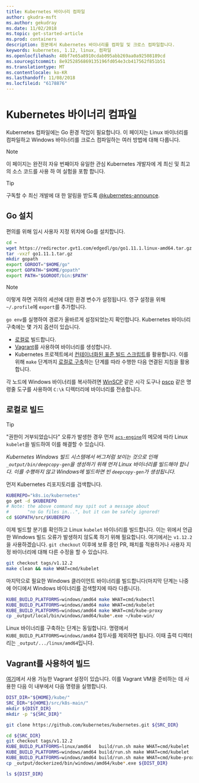 ```yaml
---
title: Kubernetes 바이너리 컴파일
author: gkudra-msft
ms.author: gekudray
ms.date: 11/02/2018
ms.topic: get-started-article
ms.prod: containers
description: 원본에서 Kubernetes 바이너리를 컴파일 및 크로스 컴파일합니다.
keywords: kubernetes, 1.12, linux, 컴파일
ms.openlocfilehash: 40bf7e65a8910cdab095abb269aa0a92508189cd
ms.sourcegitcommit: 8e9252856869135196fd054e3cb417562f851b51
ms.translationtype: MT
ms.contentlocale: ko-KR
ms.lasthandoff: 11/08/2018
ms.locfileid: "6178876"
---
```

# <a name="compiling-kubernetes-binaries"></a>Kubernetes 바이너리 컴파일 #
Kubernetes 컴파일에는 Go 환경 작업이 필요합니다. 이 페이지는 Linux 바이너리를 컴파일하고 Windows 바이너리를 크로스 컴파일하는 여러 방법에 대해 다룹니다.
> [!NOTE] 
> 이 페이지는 완전히 자유 번째이자 유일한 관심 Kubernetes 개발자에 게 최신 및 최고의 소스 코드를 사용 하 여 실험을 포함 합니다.

> [!tip]
> 구독할 수 최신 개발에 대 한 알림을 받도록 [@kubernetes-announce](https://groups.google.com/forum/#!forum/kubernetes-announce).

## <a name="installing-go"></a>Go 설치 ##
편의를 위해 임시 사용자 지정 위치에 Go를 설치합니다.

```bash
cd ~
wget https://redirector.gvt1.com/edgedl/go/go1.11.1.linux-amd64.tar.gz -O go1.11.1.tar.gz
tar -vxzf go1.11.1.tar.gz
mkdir gopath
export GOROOT="$HOME/go"
export GOPATH="$HOME/gopath"
export PATH="$GOROOT/bin:$PATH"
```

> [!Note]  
> 이렇게 하면 귀하의 세션에 대한 환경 변수가 설정됩니다. 영구 설정을 위해 `~/.profile`에 `export`를 추가합니다.

`go env`를 실행하여 경로가 올바르게 설정되었는지 확인합니다. Kubernetes 바이너리 구축에는 몇 가지 옵션이 있습니다.

  - [로컬로](#build-locally) 빌드합니다.
  - [Vagrant](#build-with-vagrant)를 사용하여 바이너리를 생성합니다.
  - Kubernetes 프로젝트에서 [컨테이너화된 표준 빌드 스크립트](https://github.com/kubernetes/kubernetes/tree/master/build#key-scripts)를 활용합니다. 이를 위해 `make` 단계까지 [로컬로 구축](#build-locally)하는 단계를 따라 수행한 다음 연결된 지침을 활용합니다.

각 노드에 Windows 바이너리를 복사하려면 [WinSCP](https://winscp.net/eng/download.php) 같은 시각 도구나 [pscp](https://www.chiark.greenend.org.uk/~sgtatham/putty/latest.html) 같은 명령줄 도구를 사용하여 `C:\k` 디렉터리에 바이너리를 전송합니다.


## <a name="building-locally"></a>로컬로 빌드 ##
> [!Tip]  
> "권한이 거부되었습니다" 오류가 발생한 경우 먼저 [`acs-engine`](https://github.com/Azure/acs-engine/blob/master/scripts/build-windows-k8s.sh#L176)의 메모에 따라 Linux `kubelet`을 빌드하여 이를 해결할 수 있습니다.
>  
> _Kubernetes Windows 빌드 시스템에서 버그처럼 보이는 것으로 인해 `_output/bin/deepcopy-gen`을 생성하기 위해 먼저 Linux 바이너리를 빌드해야 합니다. 이를 수행하지 않고 Windows에 빌드하면 빈 `deepcopy-gen`가 생성됩니다._

먼저 Kubernetes 리포지토리를 검색합니다.

```bash
KUBEREPO="k8s.io/kubernetes"
go get -d $KUBEREPO
# Note: the above command may spit out a message about 
#       "no Go files in...", but it can be safely ignored!
cd $GOPATH/src/$KUBEREPO
```

이제 빌드할 분기를 확인하고 Linux `kubelet` 바이너리를 빌드합니다. 이는 위에서 언급한 Windows 빌드 오류가 발생하지 않도록 하기 위해 필요합니다. 여기에서는 `v1.12.2`을 사용하겠습니다. `git checkout` 이후에 보류 중인 PR, 패치를 적용하거나 사용자 지정 바이너리에 대해 다른 수정을 할 수 있습니다.

```bash
git checkout tags/v1.12.2
make clean && make WHAT=cmd/kubelet
```

마지막으로 필요한 Windows 클라이언트 바이너리를 빌드합니다(마지막 단계는 나중에 어디에서 Windows 바이너리를 검색할지에 따라 다릅니다).

```bash
KUBE_BUILD_PLATFORMS=windows/amd64 make WHAT=cmd/kubectl
KUBE_BUILD_PLATFORMS=windows/amd64 make WHAT=cmd/kubelet
KUBE_BUILD_PLATFORMS=windows/amd64 make WHAT=cmd/kube-proxy
cp _output/local/bin/windows/amd64/kube*.exe ~/kube-win/
```

Linux 바이너리를 구축하는 단계는 동일합니다. 명령에서 `KUBE_BUILD_PLATFORMS=windows/amd64` 접두사를 제외하면 됩니다. 이때 출력 디렉터리는 `_output/.../linux/amd64`입니다.


## <a name="build-with-vagrant"></a>Vagrant를 사용하여 빌드 ##
[여기](https://github.com/Microsoft/SDN/tree/master/Kubernetes/linux/vagrant)에서 사용 가능한 Vagrant 설정이 있습니다. 이를 Vagrant VM을 준비하는 데 사용한 다음 이 내부에서 다음 명령을 실행합니다.

```bash
DIST_DIR="${HOME}/kube/"
SRC_DIR="${HOME}/src/k8s-main/"
mkdir ${DIST_DIR}
mkdir -p "${SRC_DIR}"

git clone https://github.com/kubernetes/kubernetes.git ${SRC_DIR}

cd ${SRC_DIR}
git checkout tags/v1.12.2
KUBE_BUILD_PLATFORMS=linux/amd64   build/run.sh make WHAT=cmd/kubelet
KUBE_BUILD_PLATFORMS=windows/amd64 build/run.sh make WHAT=cmd/kubelet 
KUBE_BUILD_PLATFORMS=windows/amd64 build/run.sh make WHAT=cmd/kube-proxy 
cp _output/dockerized/bin/windows/amd64/kube*.exe ${DIST_DIR}

ls ${DIST_DIR}
```

